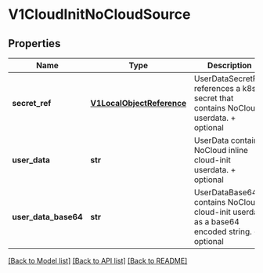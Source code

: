 # V1CloudInitNoCloudSource

## Properties
Name | Type | Description | Notes
------------ | ------------- | ------------- | -------------
**secret_ref** | [**V1LocalObjectReference**](V1LocalObjectReference.md) | UserDataSecretRef references a k8s secret that contains NoCloud userdata. + optional | [optional] 
**user_data** | **str** | UserData contains NoCloud inline cloud-init userdata. + optional | [optional] 
**user_data_base64** | **str** | UserDataBase64 contains NoCloud cloud-init userdata as a base64 encoded string. + optional | [optional] 

[[Back to Model list]](../README.md#documentation-for-models) [[Back to API list]](../README.md#documentation-for-api-endpoints) [[Back to README]](../README.md)


